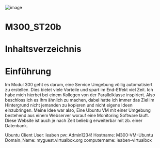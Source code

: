 ![image](https://github.com/JuveFanBoy/M300_ST20b/assets/60262192/3d84a856-acea-49f1-832e-f40975698ae6)
# M300_ST20b
# Inhaltsverzeichnis

# Einführung
Im Modul 300 geht es darum, eine Service Umgebung völlig automatisiert zu erstellen. Dies bietet viele Vorteile und spart im End-Effekt viel Zeit. Ich habe mich hierbei bei einem Kollegen von der Parallelklasse inspiriert. Also beschloss ich es Ihm ähnlich zu machen, dabei hatte ich immer das Ziel im Hintergrund nicht jemanden zu kopieren und nicht eigene Ideen einzubringen. Meine Idee war also, Eine Ubuntu VM mit einer Umgebung bestehend aus einem Webserver worauf eine Monitoring Software läuft. Diese Website ist auch je nach Zeit beliebig erweiterbar mit zb. einer Datenbank. 

Ubuntu Client 
User: leaben
pw: Admin1234!
Hostname: M300-VM-Ubuntu
Domain_Name: myguest.virtualbox.org
computername: leaben-virtualbox
